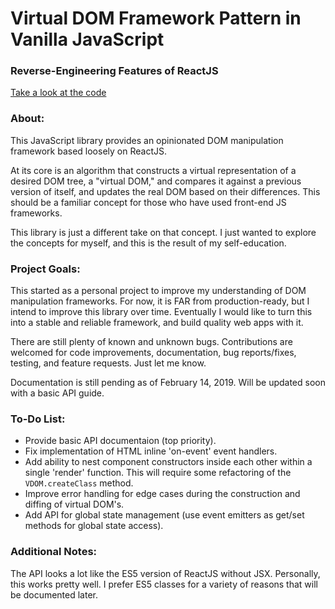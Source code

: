 # Virtual DOM Framework Pattern in Vanilla JavaScript
### Reverse-Engineering Features of ReactJS

[Take a look at the code](https://github.com/austinddavis/virtual-dom-framework/blob/master/vdom.js)

### About:

This JavaScript library provides an opinionated DOM manipulation framework based loosely on ReactJS.

At its core is an algorithm that constructs a virtual representation of a desired DOM tree, a "virtual DOM," and compares it against a previous version of itself, and updates the real DOM based on their differences. This should be a familiar concept for those who have used front-end JS frameworks.

This library is just a different take on that concept. I just wanted to explore the concepts for myself, and this is the result of my self-education.



### Project Goals:

This started as a personal project to improve my understanding of DOM manipulation frameworks. For now, it is FAR from production-ready, but I intend to improve this library over time. Eventually I would like to turn this into a stable and reliable framework, and build quality web apps with it.

There are still plenty of known and unknown bugs. Contributions are welcomed for code improvements, documentation, bug reports/fixes, testing, and feature requests. Just let me know.

Documentation is still pending as of February 14, 2019. Will be updated soon with a basic API guide.

### To-Do List:

- Provide basic API documentaion (top priority).
- Fix implementation of HTML inline 'on-event' event handlers.
- Add ability to nest component constructors inside each other within a single 'render' function. This will require some refactoring of the `VDOM.createClass` method.
- Improve error handling for edge cases during the construction and diffing of virtual DOM's.
- Add API for global state management (use event emitters as get/set methods for global state access).

### Additional Notes:

The API looks a lot like the ES5 version of ReactJS without JSX. Personally, this works pretty well. I prefer ES5 classes for a variety of reasons that will be documented later.